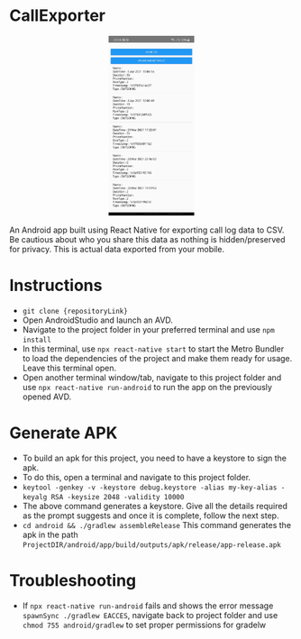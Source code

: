 # CallExporter

<center><img alt="Sample image of the application" src="README_sampleImage.png" height="30%" width="30%" style="min-height:684px. min-width:324px"></center>

An Android app built using React Native for exporting call log data to CSV. Be cautious about who you share this data as nothing is hidden/preserved for privacy. This is actual data exported from your mobile. 

# Instructions

- `git clone {repositoryLink}`
- Open AndroidStudio and launch an AVD. 
- Navigate to the project folder in your preferred terminal and  use `npm install`
- In this terminal, use `npx react-native start` to start the Metro Bundler to load the dependencies of the project and make them ready for usage. Leave this terminal open.
- Open another terminal window/tab, navigate to this project folder and use `npx react-native run-android` to run the app on the previously opened AVD.

# Generate APK

- To build an apk for this project, you need to have a keystore to sign the apk. 
- To do this, open a terminal and navigate to this project folder.
- `keytool -genkey -v -keystore debug.keystore -alias my-key-alias -keyalg RSA -keysize 2048 -validity 10000`
- The above command generates a keystore. Give all the details required as the prompt suggests and once it is complete, follow the next step.
- `cd android && ./gradlew assembleRelease` This command generates the apk in the path `ProjectDIR/android/app/build/outputs/apk/release/app-release.apk`

# Troubleshooting

- If `npx react-native run-android` fails and shows the error message `spawnSync ./gradlew EACCES`, navigate back to project folder and use `chmod 755 android/gradlew` to set proper permissions for gradelw

